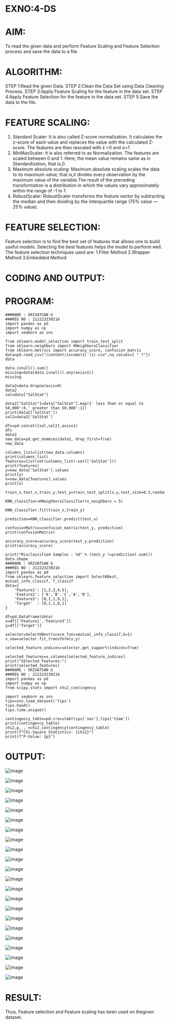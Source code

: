 # EXNO:4-DS
# AIM:
To read the given data and perform Feature Scaling and Feature Selection process and save the
data to a file.

# ALGORITHM:
STEP 1:Read the given Data.
STEP 2:Clean the Data Set using Data Cleaning Process.
STEP 3:Apply Feature Scaling for the feature in the data set.
STEP 4:Apply Feature Selection for the feature in the data set.
STEP 5:Save the data to the file.

# FEATURE SCALING:
1. Standard Scaler: It is also called Z-score normalization. It calculates the z-score of each value and replaces the value with the calculated Z-score. The features are then rescaled with x̄ =0 and σ=1
2. MinMaxScaler: It is also referred to as Normalization. The features are scaled between 0 and 1. Here, the mean value remains same as in Standardization, that is,0.
3. Maximum absolute scaling: Maximum absolute scaling scales the data to its maximum value; that is,it divides every observation by the maximum value of the variable.The result of the preceding transformation is a distribution in which the values vary approximately within the range of -1 to 1.
4. RobustScaler: RobustScaler transforms the feature vector by subtracting the median and then dividing by the interquartile range (75% value — 25% value).

# FEATURE SELECTION:
Feature selection is to find the best set of features that allows one to build useful models. Selecting the best features helps the model to perform well.
The feature selection techniques used are:
1.Filter Method
2.Wrapper Method
3.Embedded Method

# CODING AND OUTPUT:
# PROGRAM:
```
###NAME : SRIVATSAN G
###REG NO : 212223230216
import pandas as pd
import numpy as np
import seaborn as sns

from sklearn.model_selection import train_test_split
from sklearn.neighbors import KNeighborsClassifier
from sklearn.metrics import accuracy_score, confusion_matrix
data=pd.read_csv("/content/income(1) (1).csv",na_values=[ " ?"])
data

data.isnull().sum()
missing=data[data.isnull().any(axis=1)]
missing

data2=data.dropna(axis=0)
data2
sal=data["SalStat"]

data2["SalStat"]=data["SalStat"].map({' less than or equal to 50,000':0,' greater than 50,000':1})
print(data2['SalStat'])
sal2=data2['SalStat']

dfs=pd.concat([sal,sal2],axis=1)
dfs
data2
new_data=pd.get_dummies(data2, drop_first=True)
new_data

columns_list=list(new_data.columns)
print(columns_list)
features=list(set(columns_list)-set(['SalStat']))
print(features)
y=new_data['SalStat'].values
print(y)
x=new_data[features].values
print(x)

train_x,test_x,train_y,test_y=train_test_split(x,y,test_size=0.3,random_state=0)

KNN_classifier=KNeighborsClassifier(n_neighbors = 5)

KNN_classifier.fit(train_x,train_y)

prediction=KNN_classifier.predict(test_x)

confusionMatrix=confusion_matrix(test_y, prediction)
print(confusionMatrix)

accuracy_score=accuracy_score(test_y,prediction)
print(accuracy_score)

print("Misclassified Samples : %d" % (test_y !=prediction).sum())
data.shape
###NAME : SRIVATSAN G
###REG NO : 212223230216
import pandas as pd
from sklearn.feature_selection import SelectKBest, mutual_info_classif, f_classif
data={
    'Feature1': [1,2,3,4,5],
    'Feature2': ['A','B','C','A','B'],
    'Feature3': [0,1,1,0,1],
    'Target'  : [0,1,1,0,1]
}

df=pd.DataFrame(data)
x=df[['Feature1','Feature3']]
y=df[['Target']]

selector=SelectKBest(score_func=mutual_info_classif,k=1)
x_new=selector.fit_transform(x,y)

selected_feature_indices=selector.get_support(indices=True)

selected_features=x.columns[selected_feature_indices]
print("Selected Features:")
print(selected_features)
###NAME : SRIVATSAN G
###REG NO : 212223230216
import pandas as pd
import numpy as np
from scipy.stats import chi2_contingency

import seaborn as sns
tips=sns.load_dataset('tips')
tips.head()
tips.time.unique()

contingency_table=pd.crosstab(tips['sex'],tips['time'])
print(contingency_table)
chi2,p,_,_=chi2_contingency(contingency_table)
print(f"Chi-Square Statistics: {chi2}")
print(f"P-Value: {p}")

```
# OUTPUT:
![image](https://github.com/user-attachments/assets/ac09f4cb-9cc4-4199-bb34-5a27ed2056af)

![image](https://github.com/user-attachments/assets/2d47b30c-9725-47e2-a7b5-70ef25ca34dd)

![image](https://github.com/user-attachments/assets/d221e18a-78bd-40a4-a74c-131a46d67fb1)

![image](https://github.com/user-attachments/assets/005ff60d-9610-4732-ae62-4706b5382b2c)

![image](https://github.com/user-attachments/assets/77ffd7ff-3bef-4744-9419-1b52d1b0a2f6)

![image](https://github.com/user-attachments/assets/8daf0067-2ff7-46d7-98ef-69db91cce1ae)

![image](https://github.com/user-attachments/assets/e7bde823-d91f-4f3a-8dc1-20e37f02a76b)

![image](https://github.com/user-attachments/assets/d4851716-8b57-4bc5-8a99-35456af1d991)

![image](https://github.com/user-attachments/assets/5c8af066-1d58-4e7e-b944-088f440f2b30)

![image](https://github.com/user-attachments/assets/61950c67-1fd9-46a9-a924-b8d207fd5940)

![image](https://github.com/user-attachments/assets/818fe5ff-f368-4a05-b051-228adbb7821a)

![image](https://github.com/user-attachments/assets/2a045f3d-972b-4f97-839e-eb2e1acbd865)

![image](https://github.com/user-attachments/assets/b23f109d-710c-455d-9c4e-567d66f357ab)

![image](https://github.com/user-attachments/assets/db3d9dbe-d4f6-4684-866b-0a2d3b61c521)

![image](https://github.com/user-attachments/assets/002bf8bd-799c-4803-acb5-3e7fea37e2bd)

![image](https://github.com/user-attachments/assets/9e41e415-6436-4c0a-8676-81ba495c50a7)

![image](https://github.com/user-attachments/assets/e3f82bd2-9ee7-4c90-b78b-08265b5a289e)

![image](https://github.com/user-attachments/assets/38e214d7-1188-4e29-971a-e64a69ba5f01)

![image](https://github.com/user-attachments/assets/19b58b3b-f45a-4753-afe3-d96bcff0998b)

![image](https://github.com/user-attachments/assets/3358ad1d-0dd7-4240-992e-d29ba52f19be)

![image](https://github.com/user-attachments/assets/b8d87f07-f837-40d7-b9a8-4490e9429b2e)

![image](https://github.com/user-attachments/assets/03551ce3-001c-473e-8b34-fd7ef038cf42)


# RESULT:
Thus, Feature selection and Feature scaling has been used on thegiven dataset.
